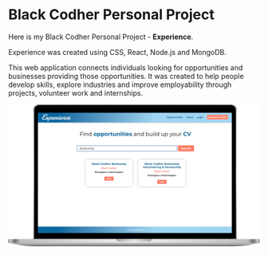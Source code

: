 # Black Codher Personal Project

Here is my Black Codher Personal Project - **Experience**.

Experience was created using CSS, React, Node.js and MongoDB.

This web application connects individuals looking for opportunities and businesses providing those opportunities. It was created to help people develop skills, explore industries and improve employability through projects, volunteer work and internships.

![Desktop Mockup of Experience App](TO-DO-LIST/img/expeirence.png)

